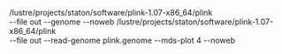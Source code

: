/lustre/projects/staton/software/plink-1.07-x86_64/plink \
--file out --genome --noweb
/lustre/projects/staton/software/plink-1.07-x86_64/plink \
--file out --read-genome plink.genome --mds-plot 4 --noweb
```
